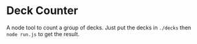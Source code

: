 # Deck Counter
A node tool to count a group of decks. Just put the decks in `./decks` then `node run.js` to get the result.
